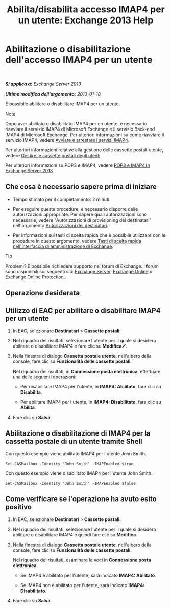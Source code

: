 ﻿---
title: 'Abilita/disabilita accesso IMAP4 per un utente: Exchange 2013 Help'
TOCTitle: Abilitazione o disabilitazione dell'accesso IMAP4 per un utente
ms:assetid: a685fae4-b6f1-42fe-8bdc-5f99f9617799
ms:mtpsurl: https://technet.microsoft.com/it-it/library/Bb676481(v=EXCHG.150)
ms:contentKeyID: 50481361
ms.date: 05/22/2018
mtps_version: v=EXCHG.150
ms.translationtype: MT
---

# Abilitazione o disabilitazione dell'accesso IMAP4 per un utente

 

_**Si applica a:** Exchange Server 2013_

_**Ultima modifica dell'argomento:** 2013-01-18_

È possibile abilitare o disabilitare IMAP4 per un utente.


> [!NOTE]
> Dopo aver abilitato o disabilitato IMAP4 per un utente, è necessario riavviare il servizio IMAP4 di Microsoft Exchange e il servizio Back-end IMAP4 di Microsoft Exchange. Per ulteriori informazioni su come riavviare il servizio IMAP4, vedere <A href="start-and-stop-the-imap4-services-exchange-2013-help.md">Avviare e arrestare i servizi IMAP4</A>.



Per ulteriori informazioni relative alla gestione delle cassette postali utente, vedere [Gestire le cassette postali degli utenti](manage-user-mailboxes-exchange-2013-help.md).

Per ulteriori informazioni su POP3 e IMAP4, vedere [POP3 e IMAP4 in Exchange Server 2013](pop3-and-imap4-in-exchange-server-2013-exchange-2013-help.md).

## Che cosa è necessario sapere prima di iniziare

  - Tempo stimato per il completamento: 2 minuti.

  - Per eseguire queste procedure, è necessario disporre delle autorizzazioni appropriate. Per sapere quali autorizzazioni sono necessarie, vedere "Autorizzazioni di provisioning dei destinatari" nell'argomento [Autorizzazioni dei destinatari](recipients-permissions-exchange-2013-help.md).

  - Per informazioni sui tasti di scelta rapida che è possibile utilizzare con le procedure in questo argomento, vedere [Tasti di scelta rapida nell'interfaccia di amministrazione di Exchange](keyboard-shortcuts-in-the-exchange-admin-center-exchange-online-protection-help.md).


> [!TIP]
> Problemi? È possibile richiedere supporto nei forum di Exchange. I forum sono disponibili sui seguenti siti: <A href="https://go.microsoft.com/fwlink/p/?linkid=60612">Exchange Server</A>, <A href="https://go.microsoft.com/fwlink/p/?linkid=267542">Exchange Online</A> o <A href="https://go.microsoft.com/fwlink/p/?linkid=285351">Exchange Online Protection</A>..



## Operazione desiderata

## Utilizzo di EAC per abilitare o disabilitare IMAP4 per un utente

1.  In EAC, selezionare **Destinatari** \> **Cassette postali**.

2.  Nel riquadro dei risultati, selezionare l'utente per il quale si desidera abilitare o disabilitare IMAP4 e fare clic su **Modifica**![Icona Modifica](images/JJ218640.6f53ccb2-1f13-4c02-bea0-30690e6ea71d(EXCHG.150).gif "Icona Modifica").

3.  Nella finestra di dialogo **Cassetta postale utente**, nell'albero della console, fare clic su **Funzionalità delle cassette postali**.
    
    Nel riquadro dei risultati, in **Connessione posta elettronica**, effettuare una delle seguenti operazioni:
    
      - Per disabilitare IMAP4 per l'utente, in **IMAP4: Abilitato**, fare clic su **Disabilita**.
    
      - Per abilitare IMAP4 per l'utente, in **IMAP4: Disabilitato**, fare clic su **Abilita**.

4.  Fare clic su **Salva**.

## Abilitazione o disabilitazione di IMAP4 per la cassetta postale di un utente tramite Shell

Con questo esempio viene abilitato IMAP4 per l'utente John Smith.

    Set-CASMailbox -Identity "John Smith" -IMAPEnabled $true

Con questo esempio viene disabilitato IMAP4 per l'utente John Smith.

    Set-CASMailbox -Identity "John Smith" -IMAPEnabled $false

## Come verificare se l'operazione ha avuto esito positivo

1.  In EAC, selezionare **Destinatari** \> **Cassette postali**.

2.  Nel riquadro dei risultati, selezionare l'utente per il quale si desidera abilitare o disabilitare IMAP4 e quindi fare clic su **Modifica**.

3.  Nella finestra di dialogo **Cassetta postale utente**, nell'albero della console, fare clic su **Funzionalità delle cassette postali**.
    
    Nel riquadro dei risultati, esaminare le voci in **Connessione posta elettronica**.
    
      - Se IMAP4 è abilitato per l'utente, sarà indicato **IMAP4: Abilitato**.
    
      - Se IMAP4 non è abilitato per l'utente, sarà indicato **IMAP4: Disabilitato**.

4.  Fare clic su **Salva**.

